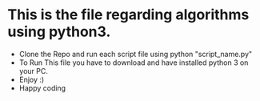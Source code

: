 # This is the file regarding algorithms using python3.

- Clone the Repo and run each script file using python "script_name.py"
- To Run This file you have to download and have installed python 3 on your PC.
- Enjoy :)
- Happy coding
